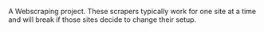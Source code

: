 A Webscraping project. These scrapers typically work for one site at a time and will break if those sites decide to change their setup.
